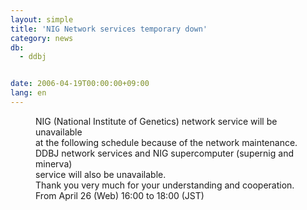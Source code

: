 ```yaml
---
layout: simple
title: 'NIG Network services temporary down'
category: news
db:
  - ddbj


date: 2006-04-19T00:00:00+09:00
lang: en
---
```


<dd>NIG (National Institute of Genetics) network service will be unavailable<br> at the following schedule because of the network maintenance.
<dd>DDBJ network services and NIG supercomputer (supernig and minerva)<br> service will also be unavailable.
<dd>Thank you very much for your understanding and cooperation.
<dd>From April 26 (Web) 16:00 to 18:00 (JST)</dd>
</dd>
</dd>
</dd>

